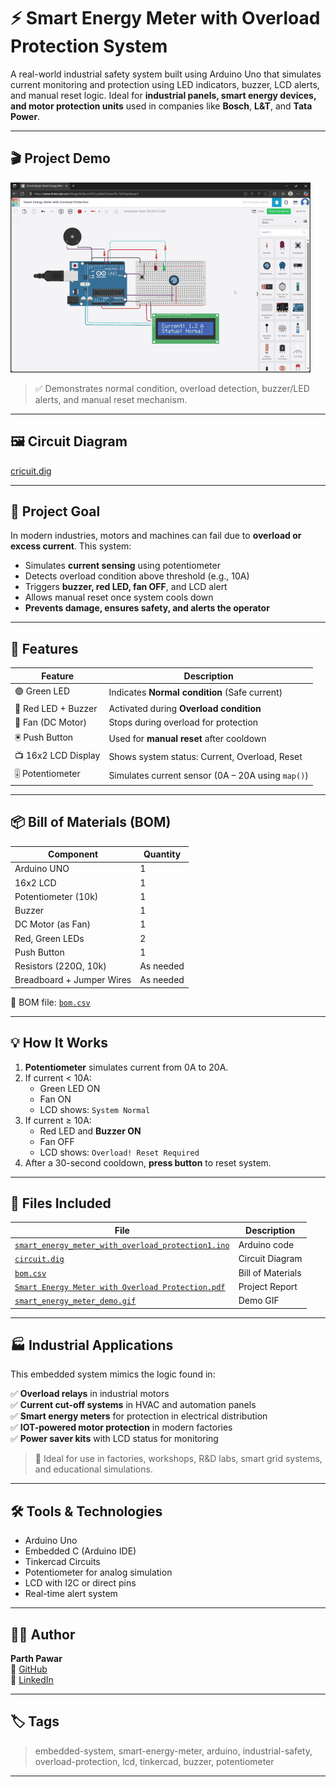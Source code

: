 # ⚡ Smart Energy Meter with Overload Protection System

A real-world industrial safety system built using Arduino Uno that simulates current monitoring and protection using LED indicators, buzzer, LCD alerts, and manual reset logic. Ideal for **industrial panels, smart energy devices, and motor protection units** used in companies like **Bosch**, **L&T**, and **Tata Power**.

---

## 🎬 Project Demo

![Smart Energy Meter Demo](smart_energy_meter_demo.gif)

> ✅ Demonstrates normal condition, overload detection, buzzer/LED alerts, and manual reset mechanism.

---

## 🖼️ Circuit Diagram

[cricuit.dig](/Cricuit.png)

---

## 🎯 Project Goal

In modern industries, motors and machines can fail due to **overload or excess current**. This system:

- Simulates **current sensing** using potentiometer  
- Detects overload condition above threshold (e.g., 10A)  
- Triggers **buzzer, red LED, fan OFF**, and LCD alert  
- Allows manual reset once system cools down  
- **Prevents damage, ensures safety, and alerts the operator**

---

## 🔧 Features

| Feature                        | Description |
|-------------------------------|-------------|
| 🟢 Green LED                   | Indicates **Normal condition** (Safe current) |
| 🔴 Red LED + Buzzer            | Activated during **Overload condition** |
| 💨 Fan (DC Motor)              | Stops during overload for protection |
| 🖲️ Push Button                | Used for **manual reset** after cooldown |
| 📺 16x2 LCD Display            | Shows system status: Current, Overload, Reset |
| 🎚️ Potentiometer              | Simulates current sensor (0A – 20A using `map()`) |

---

## 📦 Bill of Materials (BOM)

| Component             | Quantity |
|----------------------|----------|
| Arduino UNO          | 1        |
| 16x2 LCD             | 1        |
| Potentiometer (10k)  | 1        |
| Buzzer               | 1        |
| DC Motor (as Fan)    | 1        |
| Red, Green LEDs      | 2        |
| Push Button          | 1        |
| Resistors (220Ω, 10k)| As needed |
| Breadboard + Jumper Wires | As needed |

📎 BOM file: [`bom.csv`](bom.csv)

---

## 💡 How It Works

1. **Potentiometer** simulates current from 0A to 20A.
2. If current < 10A:
   - Green LED ON  
   - Fan ON  
   - LCD shows: `System Normal`
3. If current ≥ 10A:
   - Red LED and **Buzzer ON**  
   - Fan OFF  
   - LCD shows: `Overload! Reset Required`
4. After a 30-second cooldown, **press button** to reset system.

---

## 📂 Files Included

| File | Description |
|------|-------------|
| [`smart_energy_meter_with_overload_protection1.ino`](smart_energy_meter_with_overload_protection1.ino) | Arduino code |
| [`circuit.dig`](Cricuit.png) | Circuit Diagram |
| [`bom.csv`](bom.csv) | Bill of Materials |
| [`Smart Energy Meter with Overload Protection.pdf`](Smart%20Energy%20Meter%20with%20Overload%20Protection.pdf) | Project Report |
| [`smart_energy_meter_demo.gif`](smart_energy_meter_demo.gif) | Demo GIF |

---

## 🏭 Industrial Applications

This embedded system mimics the logic found in:

✅ **Overload relays** in industrial motors  
✅ **Current cut-off systems** in HVAC and automation panels  
✅ **Smart energy meters** for protection in electrical distribution  
✅ **IOT-powered motor protection** in modern factories  
✅ **Power saver kits** with LCD status for monitoring

> 🎯 Ideal for use in factories, workshops, R&D labs, smart grid systems, and educational simulations.

---

## 🛠️ Tools & Technologies

- Arduino Uno  
- Embedded C (Arduino IDE)  
- Tinkercad Circuits  
- Potentiometer for analog simulation  
- LCD with I2C or direct pins  
- Real-time alert system

---

## 👨‍💻 Author

**Parth Pawar**  
🔗 [GitHub](https://github.com/parth-558)  
🔗 [LinkedIn](https://www.linkedin.com/in/parth-pawar-b82628248/)

---

## 🏷️ Tags

> embedded-system, smart-energy-meter, arduino, industrial-safety, overload-protection, lcd, tinkercad, buzzer, potentiometer

---

